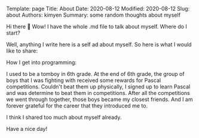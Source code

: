 Template: page
Title: About
Date: 2020-08-12
Modified: 2020-08-12
Slug: about
Authors: kimyen
Summary: some random thoughts about myself

Hi there 👋
Wow! I have the whole .md file to talk about myself. Where do I start?

Well, anything I write here is a self ad about myself. So here is what I would like to share:

How I get into programming:

I used to be a tomboy in 6th grade. At the end of 6th grade, the group of boys that I was fighting with received some rewards for Pascal competitions. Couldn't beat them up physically, I signed up to learn Pascal and was determine to beat them in competitions. After all the competitions we went through together, those boys became my closest friends. And I am forever grateful for the career that they introduced me to.

I think I shared too much about myself already. 

Have a nice day!

